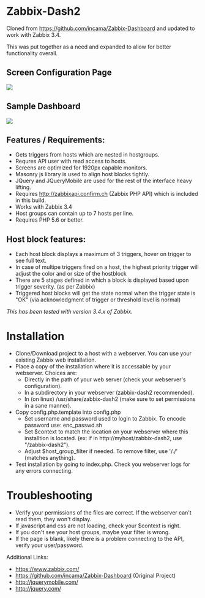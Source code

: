Zabbix-Dash2
============

Cloned from https://github.com/incama/Zabbix-Dashboard and updated to work with Zabbix 3.4. 

This was put together as a need and expanded to allow for better functionality overall.

Screen Configuration Page
-------------------------
<img src="https://github.com/tdp4/Zabbix-Dash2/raw/master/docs/Zabbix_Dashboard.png" />

Sample Dashboard
----------------
<img src="https://github.com/tdp4/Zabbix-Dash2/raw/master/docs/ZbxDash_Test_Dashboard.png" />

Features / Requirements:
------------------------

* Gets triggers from hosts which are nested in hostgroups.
* Requres API user with read access to hosts.
* Screens are optimized for 1920px capable monitors.
* Masonry js library is used to align host blocks tightly.
* JQuery and JQueryMobile are used for the rest of the interface heavy lifting.
* Requires http://zabbixapi.confirm.ch (Zabbix PHP API) which is included in this build.
* Works with Zabbix 3.4
* Host groups can contain up to 7 hosts per line.
* Requires PHP 5.6 or better.

Host block features:
--------------------

* Each host block displays a maximum of 3 triggers, hover on trigger to see full text.
* In case of multipe triggers fired on a host, the highest priority trigger will adjust the color and or size of the hostblock
* There are 5 stages defined in which a block is displayed based upon trigger severity. (as per Zabbix)
* Triggered host blocks will get the state normal when the trigger state is "OK" (via acknowledgment of trigger or threshold level is normal)

*This has been tested with version 3.4.x of Zabbix.*

Installation
============

* Clone/Download project to a host with a webserver.  You can use your existing Zabbix web installation.
* Place a copy of the installation where it is accessable by your webserver.  Choices are:
  * Directly in the path of your web server (check your webserver's configuration).
  * In a subdirectory in your webserver (zabbix-dash2 recommended).
  * In (on linux) /usr/share/zabbix-dash2 (make sure to set permissions in a sane manner).
* Copy config.php.template into config.php
  * Set username and password used to login to Zabbix.  To encode password use: enc_passwd.sh
  * Set $context to match the location on your webserver where this installtion is located. (ex: if in http://myhost/zabbix-dash2, use "/zabbix-dash2").
  * Adjust $host_group_filter if needed.  To remove filter, use '/./' (matches anything).
* Test installation by going to index.php.  Check you webserver logs for any errors connecting.

Troubleshooting
===============

* Verify your permissions of the files are correct.  If the webserver can't read them, they won't display.
* If javascript and css are not loading, check your $context is right.
* If you don't see your host groups, maybe your filter is wrong.
* If the page is blank, likely there is a problem connecting to the API, verify your user/password.

Additional Links:
* https://www.zabbix.com/
* https://github.com/incama/Zabbix-Dashboard (Original Project)
* http://jquerymobile.com/
* http://jquery.com/
